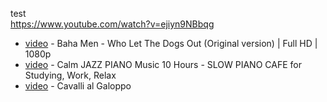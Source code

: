 test  
https://www.youtube.com/watch?v=ejiyn9NBbqg
 - [video](https://www.youtube.com/watch?v=Qkuu0Lwb5EM) - Baha Men - Who Let The Dogs Out (Original version) | Full HD | 1080p  
 - [video](https://www.youtube.com/watch?v=ejiyn9NBbqg) - Calm JAZZ PIANO Music 10 Hours - SLOW PIANO CAFE for Studying, Work, Relax  
 - [video](https://www.youtube.com/watch?v=QWtHPFeHS8M) - Cavalli al Galoppo  
